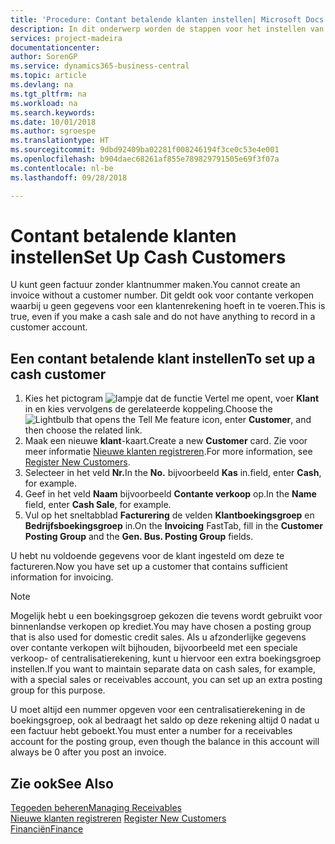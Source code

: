 ```yaml
---
title: 'Procedure: Contant betalende klanten instellen| Microsoft Docs'
description: In dit onderwerp worden de stappen voor het instellen van klanten die contant betalen beschreven.
services: project-madeira
documentationcenter: 
author: SorenGP
ms.service: dynamics365-business-central
ms.topic: article
ms.devlang: na
ms.tgt_pltfrm: na
ms.workload: na
ms.search.keywords: 
ms.date: 10/01/2018
ms.author: sgroespe
ms.translationtype: HT
ms.sourcegitcommit: 9dbd92409ba02281f008246194f3ce0c53e4e001
ms.openlocfilehash: b904daec68261af855e789829791505e69f3f07a
ms.contentlocale: nl-be
ms.lasthandoff: 09/28/2018

---
```

# <a name="set-up-cash-customers"></a><span data-ttu-id="32e7a-103">Contant betalende klanten instellen</span><span class="sxs-lookup"><span data-stu-id="32e7a-103">Set Up Cash Customers</span></span>
<span data-ttu-id="32e7a-104">U kunt geen factuur zonder klantnummer maken.</span><span class="sxs-lookup"><span data-stu-id="32e7a-104">You cannot create an invoice without a customer number.</span></span> <span data-ttu-id="32e7a-105">Dit geldt ook voor contante verkopen waarbij u geen gegevens voor een klantenrekening hoeft in te voeren.</span><span class="sxs-lookup"><span data-stu-id="32e7a-105">This is true, even if you make a cash sale and do not have anything to record in a customer account.</span></span>  

## <a name="to-set-up-a-cash-customer"></a><span data-ttu-id="32e7a-106">Een contant betalende klant instellen</span><span class="sxs-lookup"><span data-stu-id="32e7a-106">To set up a cash customer</span></span>  
1.  <span data-ttu-id="32e7a-107">Kies het pictogram ![lampje dat de functie Vertel me opent](media/ui-search/search_small.png "Vertel me wat u wilt doen"), voer **Klant** in en kies vervolgens de gerelateerde koppeling.</span><span class="sxs-lookup"><span data-stu-id="32e7a-107">Choose the ![Lightbulb that opens the Tell Me feature](media/ui-search/search_small.png "Tell me what you want to do") icon, enter **Customer**, and then choose the related link.</span></span>  
2.  <span data-ttu-id="32e7a-108">Maak een nieuwe **klant**-kaart.</span><span class="sxs-lookup"><span data-stu-id="32e7a-108">Create a new **Customer** card.</span></span> <span data-ttu-id="32e7a-109">Zie voor meer informatie [Nieuwe klanten registreren](sales-how-register-new-customers.md).</span><span class="sxs-lookup"><span data-stu-id="32e7a-109">For more information, see [Register New Customers](sales-how-register-new-customers.md).</span></span>
3.  <span data-ttu-id="32e7a-110">Selecteer in het veld **Nr.**</span><span class="sxs-lookup"><span data-stu-id="32e7a-110">In the **No.**</span></span> <span data-ttu-id="32e7a-111">bijvoorbeeld **Kas** in.</span><span class="sxs-lookup"><span data-stu-id="32e7a-111">field, enter **Cash**, for example.</span></span>  
4.  <span data-ttu-id="32e7a-112">Geef in het veld **Naam** bijvoorbeeld **Contante verkoop** op.</span><span class="sxs-lookup"><span data-stu-id="32e7a-112">In the **Name** field, enter **Cash Sale**, for example.</span></span>  
5.  <span data-ttu-id="32e7a-113">Vul op het sneltabblad **Facturering** de velden **Klantboekingsgroep** en **Bedrijfsboekingsgroep** in.</span><span class="sxs-lookup"><span data-stu-id="32e7a-113">On the **Invoicing** FastTab, fill in the **Customer Posting Group** and the **Gen. Bus. Posting Group** fields.</span></span>  

 <span data-ttu-id="32e7a-114">U hebt nu voldoende gegevens voor de klant ingesteld om deze te factureren.</span><span class="sxs-lookup"><span data-stu-id="32e7a-114">Now you have set up a customer that contains sufficient information for invoicing.</span></span>  

> [!NOTE]  
>  <span data-ttu-id="32e7a-115">Mogelijk hebt u een boekingsgroep gekozen die tevens wordt gebruikt voor binnenlandse verkopen op krediet.</span><span class="sxs-lookup"><span data-stu-id="32e7a-115">You may have chosen a posting group that is also used for domestic credit sales.</span></span> <span data-ttu-id="32e7a-116">Als u afzonderlijke gegevens over contante verkopen wilt bijhouden, bijvoorbeeld met een speciale verkoop- of centralisatierekening, kunt u hiervoor een extra boekingsgroep instellen.</span><span class="sxs-lookup"><span data-stu-id="32e7a-116">If you want to maintain separate data on cash sales, for example, with a special sales or receivables account, you can set up an extra posting group for this purpose.</span></span>  
>   
>  <span data-ttu-id="32e7a-117">U moet altijd een nummer opgeven voor een centralisatierekening in de boekingsgroep, ook al bedraagt het saldo op deze rekening altijd 0 nadat u een factuur hebt geboekt.</span><span class="sxs-lookup"><span data-stu-id="32e7a-117">You must enter a number for a receivables account for the posting group, even though the balance in this account will always be 0 after you post an invoice.</span></span>  

## <a name="see-also"></a><span data-ttu-id="32e7a-118">Zie ook</span><span class="sxs-lookup"><span data-stu-id="32e7a-118">See Also</span></span>
[<span data-ttu-id="32e7a-119">Tegoeden beheren</span><span class="sxs-lookup"><span data-stu-id="32e7a-119">Managing Receivables</span></span>](receivables-manage-receivables.md)  
<span data-ttu-id="32e7a-120">[Nieuwe klanten registreren](sales-how-register-new-customers.md)  </span><span class="sxs-lookup"><span data-stu-id="32e7a-120">[Register New Customers](sales-how-register-new-customers.md)  </span></span>  
[<span data-ttu-id="32e7a-121">Financiën</span><span class="sxs-lookup"><span data-stu-id="32e7a-121">Finance</span></span>](finance.md)  


